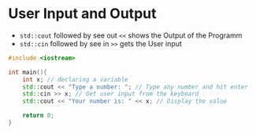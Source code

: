 # User Input and Output
- ``std::cout`` followed by see out ``<<`` shows the Output of the Programm
- ``std::cin`` followed by see in ``>>`` gets the User input
```cpp
#include <iostream>

int main(){
    int x; // declaring a variable
    std::cout << "Type a number: "; // Type any number and hit enter
    std::cin >> x; // Get user input from the keyboard
    std::cout << "Your number is: " << x; // Display the value

    return 0;
}
```
